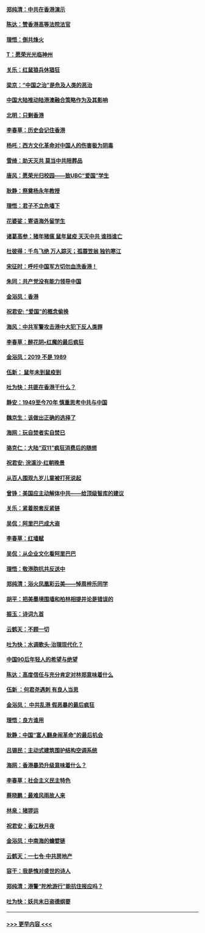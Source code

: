 #### [郑纯清：中共在香港演示](../pages/nsc993/n11670539.md?t=11220101) 
#### [陈达：赞香港高等法院法官](../pages/nsc993/n11669542.md?t=11220101) 
#### [理悟：倒共烽火](../pages/nsc993/n11668844.md?t=11220101) 
#### [T：愿荣光光临神州](../pages/nsc993/n11668421.md?t=11220101) 
#### [关乐：红鼠狼兵休猖狂](../pages/nsc993/n11668378.md?t=11220101) 
#### [梁京：“中国之治”是危及人类的恶治](../pages/nsc993/n11668328.md?t=11220101) 
#### [中国大陆推动陆港澳融合策略作为及其影响](../pages/nsc993/n11668157.md?t=11220101) 
#### [北明：只剩香港](../pages/nsc993/n11668002.md?t=11220101) 
#### [李春草：历史会记住香港](../pages/nsc993/n11667927.md?t=11220101) 
#### [杨吒：西方文化革命对中国人的伤害极为阴毒](../pages/nsc993/n11664521.md?t=11220101) 
#### [雪绮：助天灭共 莫当中共陪葬品](../pages/nsc993/n11662650.md?t=11220101) 
#### [唐风：愿荣光归校园——致UBC“爱国”学生](../pages/nsc993/n11662194.md?t=11220101) 
#### [耿静：祭奠杨永年教授](../pages/nsc993/n11662514.md?t=11220101) 
#### [理悟：君子不立危墙下](../pages/nsc993/n11662172.md?t=11220101) 
#### [花婆娑：寄语海外留学生](../pages/nsc993/n11662121.md?t=11220101) 
#### [诸葛高参：猪年猪瘟 鼠年鼠疫 天灭中共 谁挡谁亡](../pages/nsc993/n11661980.md?t=11220101) 
#### [杜彼得：千鸟飞绝 万人踪灭；孤蓑笠翁 独钓寒江](../pages/nsc993/n11661170.md?t=11220101) 
#### [宋征时：呼吁中国军方切勿血洗香港！](../pages/nsc993/n11415318.md?t=11220101) 
#### [朱同：共产党没有能力领导中国](../pages/nsc993/n11660421.md?t=11220101) 
#### [金浴凤：香港](../pages/nsc993/n11660419.md?t=11220101) 
#### [祝君安: “爱国”的概念偷换](../pages/nsc993/n11659706.md?t=11220101) 
#### [海风：中共军警攻击港中大犯下反人类罪](../pages/nsc993/n11659632.md?t=11220101) 
#### [李春草：醉花阴•红魔的最后疯狂](../pages/nsc993/n11659287.md?t=11220101) 
#### [金浴凤：2019 不是 1989](../pages/nsc993/n11657663.md?t=11220101) 
#### [伍新： 鼠年未到鼠疫到](../pages/nsc993/n11655098.md?t=11220101) 
#### [吐为快：共匪在香港干什么？](../pages/nsc993/n11654891.md?t=11220101) 
#### [静安：1949至今70年 慎重思考中共与中国](../pages/nsc993/n11651244.md?t=11220101) 
#### [魏京生：该做出正确的选择了](../pages/nsc993/n11653084.md?t=11220101) 
#### [海网：玩自焚者实自焚已](../pages/nsc993/n11652423.md?t=11220101) 
#### [骆克仁：大陆“双11”疯狂消费后的随想](../pages/nsc993/n11652305.md?t=11220101) 
#### [祝君安: 浣溪沙·红朝晚景](../pages/nsc993/n11652258.md?t=11220101) 
#### [从百人围观九岁儿童被打死说起](../pages/nsc993/n11651030.md?t=11220101) 
#### [曾铮：美国应主动解体中共——给顶级智库的建议](../pages/nsc993/n11649888.md?t=11220101) 
#### [关乐：紧着脱套反紧链](../pages/nsc993/n11649069.md?t=11220101) 
#### [吴侃：阿里巴巴成大盗](../pages/nsc993/n11645523.md?t=11220101) 
#### [李春草：红墙赋](../pages/nsc993/n11646389.md?t=11220101) 
#### [吴侃：从企业文化看阿里巴巴](../pages/nsc993/n11645476.md?t=11220101) 
#### [理悟：敬港胞抗共反送中](../pages/nsc993/n11645466.md?t=11220101) 
#### [郑纯清：浴火凤凰彩云美——悼周梓乐同学](../pages/nsc993/n11645155.md?t=11220101) 
#### [胡平：把美墨境围墙和柏林相提并论是错误的](../pages/nsc993/n11645134.md?t=11220101) 
#### [振玉：诗词九首](../pages/nsc993/n11644081.md?t=11220101) 
#### [云鹤天：不顾一切](../pages/nsc993/n11643508.md?t=11220101) 
#### [吐为快：水调歌头·治理现代化？](../pages/nsc993/n11643485.md?t=11220101) 
#### [中国90后年轻人的希望与绝望](../pages/nsc993/n11642317.md?t=11220101) 
#### [陈达：高度信任与充分肯定对林郑意味着什么](../pages/nsc993/n11641441.md?t=11220101) 
#### [伍新 ：何君尧遇刺 有良人当思](../pages/nsc993/n11641503.md?t=11220101) 
#### [金浴凤： 中共乱港  假恶暴的最后疯狂](../pages/nsc993/n11641495.md?t=11220101) 
#### [理悟：良方谁用](../pages/nsc993/n11641463.md?t=11220101) 
#### [耿静：中国“富人翻身闹革命”的最后机会](../pages/nsc993/n11640655.md?t=11220101) 
#### [吕锡民：主动式建筑围护结构空调系统](../pages/nsc993/n11640168.md?t=11220101) 
#### [海网：香港暴恐升级意味着什么？](../pages/nsc993/n11635904.md?t=11220101) 
#### [李春草：社会主义民主特色](../pages/nsc993/n11634657.md?t=11220101) 
#### [蔡晓鹏：最难风雨故人来](../pages/nsc993/n11633145.md?t=11220101) 
#### [林泉：猪猡运](../pages/nsc993/n11631469.md?t=11220101) 
#### [祝君安：香江秋月夜](../pages/nsc993/n11631440.md?t=11220101) 
#### [金浴凤：中南海的蟾嬖链](../pages/nsc993/n11631290.md?t=11220101) 
#### [云鹤天：一七令·中共房地产](../pages/nsc993/n11630084.md?t=11220101) 
#### [容干：我是愧对盛世的诗人](../pages/nsc993/n11630059.md?t=11220101) 
#### [郑纯清：港警“陀枪游行”能抗住报应吗？](../pages/nsc993/n11629999.md?t=11220101) 
#### [吐为快：妖共末日盗德纲要](../pages/nsc993/n11628610.md?t=11220101) 

----
#### [ >>> 更早内容 <<< ](../indexes/nsc993-earlier.md)
